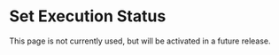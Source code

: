 # Set Execution Status

This page is not currently used, but will be activated in a future
release.
